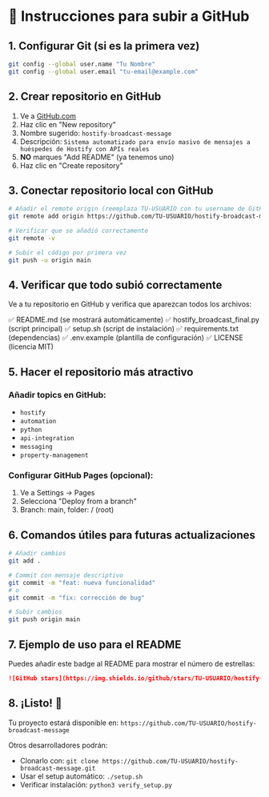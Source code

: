 # 🚀 Instrucciones para subir a GitHub

## 1. Configurar Git (si es la primera vez)

```bash
git config --global user.name "Tu Nombre"
git config --global user.email "tu-email@example.com"
```

## 2. Crear repositorio en GitHub

1. Ve a [GitHub.com](https://github.com)
2. Haz clic en "New repository"
3. Nombre sugerido: `hostify-broadcast-message`
4. Descripción: `Sistema automatizado para envío masivo de mensajes a huéspedes de Hostify con APIs reales`
5. **NO** marques "Add README" (ya tenemos uno)
6. Haz clic en "Create repository"

## 3. Conectar repositorio local con GitHub

```bash
# Añadir el remote origin (reemplaza TU-USUARIO con tu username de GitHub)
git remote add origin https://github.com/TU-USUARIO/hostify-broadcast-message.git

# Verificar que se añadió correctamente
git remote -v

# Subir el código por primera vez
git push -u origin main
```

## 4. Verificar que todo subió correctamente

Ve a tu repositorio en GitHub y verifica que aparezcan todos los archivos:

✅ README.md (se mostrará automáticamente)
✅ hostify_broadcast_final.py (script principal)
✅ setup.sh (script de instalación)
✅ requirements.txt (dependencias)
✅ .env.example (plantilla de configuración)
✅ LICENSE (licencia MIT)

## 5. Hacer el repositorio más atractivo

### Añadir topics en GitHub:
- `hostify`
- `automation`
- `python`
- `api-integration`
- `messaging`
- `property-management`

### Configurar GitHub Pages (opcional):
1. Ve a Settings → Pages
2. Selecciona "Deploy from a branch"
3. Branch: main, folder: / (root)

## 6. Comandos útiles para futuras actualizaciones

```bash
# Añadir cambios
git add .

# Commit con mensaje descriptivo
git commit -m "feat: nueva funcionalidad" 
# o
git commit -m "fix: corrección de bug"

# Subir cambios
git push origin main
```

## 7. Ejemplo de uso para el README

Puedes añadir este badge al README para mostrar el número de estrellas:

```markdown
![GitHub stars](https://img.shields.io/github/stars/TU-USUARIO/hostify-broadcast-message?style=social)
```

## 8. ¡Listo! 🎉

Tu proyecto estará disponible en:
`https://github.com/TU-USUARIO/hostify-broadcast-message`

Otros desarrolladores podrán:
- Clonarlo con: `git clone https://github.com/TU-USUARIO/hostify-broadcast-message.git`
- Usar el setup automático: `./setup.sh`
- Verificar instalación: `python3 verify_setup.py`
